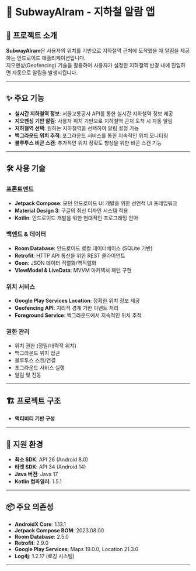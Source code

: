 # 📱 SubwayAlram - 지하철 알람 앱

## 📌 프로젝트 소개
**SubwayAlram**은 사용자의 위치를 기반으로 지하철역 근처에 도착했을 때 알림을 제공하는 안드로이드 애플리케이션입니다.  
지오펜싱(Geofencing) 기술을 활용하여 사용자가 설정한 지하철역 반경 내에 진입하면 자동으로 알림을 발생시킵니다.

---

## ✨ 주요 기능
- **실시간 지하철역 정보**: 서울교통공사 API를 통한 실시간 지하철역 정보 제공  
- **지오펜싱 기반 알림**: 사용자 위치 기반으로 지하철역 근처 도착 시 자동 알림  
- **지하철역 선택**: 원하는 지하철역을 선택하여 알림 설정 가능  
- **백그라운드 위치 추적**: 포그라운드 서비스를 통한 지속적인 위치 모니터링  
- **블루투스 비콘 스캔**: 추가적인 위치 정확도 향상을 위한 비콘 스캔 기능  

---

## 🛠️ 사용 기술

### 프론트엔드
- **Jetpack Compose**: 모던 안드로이드 UI 개발을 위한 선언적 UI 프레임워크  
- **Material Design 3**: 구글의 최신 디자인 시스템 적용  
- **Kotlin**: 안드로이드 개발을 위한 현대적인 프로그래밍 언어  

### 백엔드 & 데이터
- **Room Database**: 안드로이드 로컬 데이터베이스 (SQLite 기반)  
- **Retrofit**: HTTP API 통신을 위한 REST 클라이언트  
- **Gson**: JSON 데이터 직렬화/역직렬화  
- **ViewModel & LiveData**: MVVM 아키텍처 패턴 구현  

### 위치 서비스
- **Google Play Services Location**: 정확한 위치 정보 제공  
- **Geofencing API**: 지리적 경계 기반 이벤트 처리  
- **Foreground Service**: 백그라운드에서 지속적인 위치 추적  

### 권한 관리
- 위치 권한 (정밀/대략적 위치)  
- 백그라운드 위치 접근  
- 블루투스 스캔/연결  
- 포그라운드 서비스 실행  
- 알림 및 진동  

---

## 🏗️ 프로젝트 구조
- **액티비티 기반 구성**  

---

## 📱 지원 환경
- **최소 SDK**: API 26 (Android 8.0)  
- **타겟 SDK**: API 34 (Android 14)  
- **Java 버전**: Java 17  
- **Kotlin 컴파일러**: 1.5.1  

---

## 📦 주요 의존성
- **AndroidX Core**: 1.13.1  
- **Jetpack Compose BOM**: 2023.08.00  
- **Room Database**: 2.5.0  
- **Retrofit**: 2.9.0  
- **Google Play Services**: Maps 19.0.0, Location 21.3.0  
- **Log4j**: 1.2.17 (로깅 시스템)  

---
